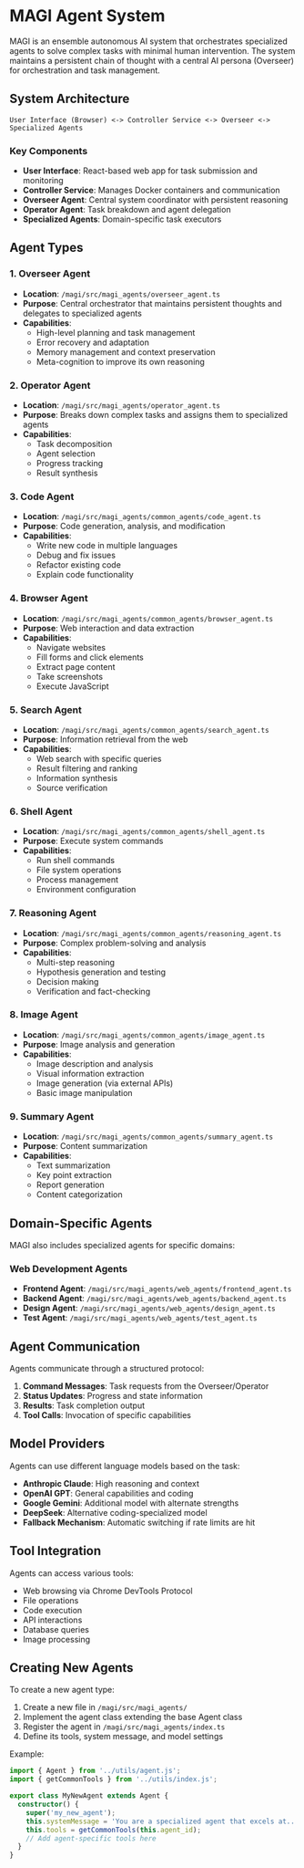 # MAGI Agent System

MAGI is an ensemble autonomous AI system that orchestrates specialized agents to solve complex tasks with minimal human intervention. The system maintains a persistent chain of thought with a central AI persona (Overseer) for orchestration and task management.

## System Architecture

```
User Interface (Browser) <-> Controller Service <-> Overseer <-> Specialized Agents
```

### Key Components

- **User Interface**: React-based web app for task submission and monitoring
- **Controller Service**: Manages Docker containers and communication
- **Overseer Agent**: Central system coordinator with persistent reasoning
- **Operator Agent**: Task breakdown and agent delegation
- **Specialized Agents**: Domain-specific task executors

## Agent Types

### 1. Overseer Agent
- **Location**: `/magi/src/magi_agents/overseer_agent.ts`
- **Purpose**: Central orchestrator that maintains persistent thoughts and delegates to specialized agents
- **Capabilities**:
  - High-level planning and task management
  - Error recovery and adaptation
  - Memory management and context preservation
  - Meta-cognition to improve its own reasoning

### 2. Operator Agent
- **Location**: `/magi/src/magi_agents/operator_agent.ts`
- **Purpose**: Breaks down complex tasks and assigns them to specialized agents
- **Capabilities**:
  - Task decomposition
  - Agent selection
  - Progress tracking
  - Result synthesis

### 3. Code Agent
- **Location**: `/magi/src/magi_agents/common_agents/code_agent.ts`
- **Purpose**: Code generation, analysis, and modification
- **Capabilities**:
  - Write new code in multiple languages
  - Debug and fix issues
  - Refactor existing code
  - Explain code functionality

### 4. Browser Agent
- **Location**: `/magi/src/magi_agents/common_agents/browser_agent.ts`
- **Purpose**: Web interaction and data extraction
- **Capabilities**:
  - Navigate websites
  - Fill forms and click elements
  - Extract page content
  - Take screenshots
  - Execute JavaScript

### 5. Search Agent
- **Location**: `/magi/src/magi_agents/common_agents/search_agent.ts`
- **Purpose**: Information retrieval from the web
- **Capabilities**:
  - Web search with specific queries
  - Result filtering and ranking
  - Information synthesis
  - Source verification

### 6. Shell Agent
- **Location**: `/magi/src/magi_agents/common_agents/shell_agent.ts`
- **Purpose**: Execute system commands
- **Capabilities**:
  - Run shell commands
  - File system operations
  - Process management
  - Environment configuration

### 7. Reasoning Agent
- **Location**: `/magi/src/magi_agents/common_agents/reasoning_agent.ts`
- **Purpose**: Complex problem-solving and analysis
- **Capabilities**:
  - Multi-step reasoning
  - Hypothesis generation and testing
  - Decision making
  - Verification and fact-checking

### 8. Image Agent
- **Location**: `/magi/src/magi_agents/common_agents/image_agent.ts`
- **Purpose**: Image analysis and generation
- **Capabilities**:
  - Image description and analysis
  - Visual information extraction
  - Image generation (via external APIs)
  - Basic image manipulation

### 9. Summary Agent
- **Location**: `/magi/src/magi_agents/common_agents/summary_agent.ts`
- **Purpose**: Content summarization
- **Capabilities**:
  - Text summarization
  - Key point extraction
  - Report generation
  - Content categorization

## Domain-Specific Agents

MAGI also includes specialized agents for specific domains:

### Web Development Agents
- **Frontend Agent**: `/magi/src/magi_agents/web_agents/frontend_agent.ts`
- **Backend Agent**: `/magi/src/magi_agents/web_agents/backend_agent.ts`
- **Design Agent**: `/magi/src/magi_agents/web_agents/design_agent.ts`
- **Test Agent**: `/magi/src/magi_agents/web_agents/test_agent.ts`

## Agent Communication

Agents communicate through a structured protocol:

1. **Command Messages**: Task requests from the Overseer/Operator
2. **Status Updates**: Progress and state information
3. **Results**: Task completion output
4. **Tool Calls**: Invocation of specific capabilities

## Model Providers

Agents can use different language models based on the task:

- **Anthropic Claude**: High reasoning and context
- **OpenAI GPT**: General capabilities and coding
- **Google Gemini**: Additional model with alternate strengths
- **DeepSeek**: Alternative coding-specialized model
- **Fallback Mechanism**: Automatic switching if rate limits are hit

## Tool Integration

Agents can access various tools:

- Web browsing via Chrome DevTools Protocol
- File operations
- Code execution
- API interactions
- Database queries
- Image processing

## Creating New Agents

To create a new agent type:

1. Create a new file in `/magi/src/magi_agents/`
2. Implement the agent class extending the base Agent class
3. Register the agent in `/magi/src/magi_agents/index.ts`
4. Define its tools, system message, and model settings

Example:
```typescript
import { Agent } from '../utils/agent.js';
import { getCommonTools } from '../utils/index.js';

export class MyNewAgent extends Agent {
  constructor() {
    super('my_new_agent');
    this.systemMessage = 'You are a specialized agent that excels at...';
    this.tools = getCommonTools(this.agent_id);
    // Add agent-specific tools here
  }
}
```